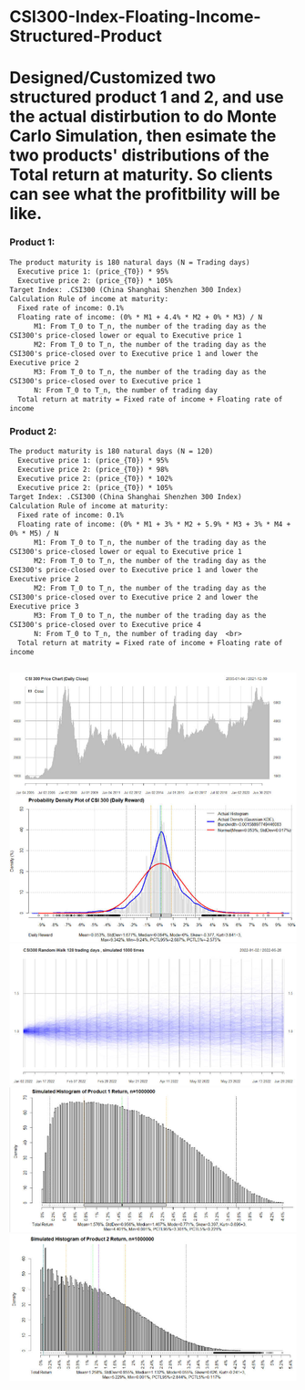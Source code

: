 # CSI300-Index-Floating-Income-Structured-Product
# Designed/Customized two structured product 1 and 2, and use the actual distirbution to do Monte Carlo Simulation, then esimate the two products' distributions of the Total return at maturity. So clients can see what the profitbility will be like. 

### Product 1:    
    The product maturity is 180 natural days (N = Trading days)
      Executive price 1: (price_{T0}) * 95%  
      Executive price 2: (price_{T0}) * 105%
    Target Index: .CSI300 (China Shanghai Shenzhen 300 Index)
    Calculation Rule of income at maturity:   
      Fixed rate of income: 0.1%  
      Floating rate of income: (0% * M1 + 4.4% * M2 + 0% * M3) / N 
          M1: From T_0 to T_n, the number of the trading day as the CSI300's price-closed lower or equal to Executive price 1  
          M2: From T_0 to T_n, the number of the trading day as the CSI300's price-closed over to Executive price 1 and lower the Executive price 2  
          M3: From T_0 to T_n, the number of the trading day as the CSI300's price-closed over to Executive price 1  
          N: From T_0 to T_n, the number of trading day  
      Total return at matrity = Fixed rate of income + Floating rate of income  

### Product 2:  
    The product maturity is 180 natural days (N = 120)   
      Executive price 1: (price_{T0}) * 95% 
      Executive price 2: (price_{T0}) * 98%  
      Executive price 2: (price_{T0}) * 102%  
      Executive price 2: (price_{T0}) * 105%  
    Target Index: .CSI300 (China Shanghai Shenzhen 300 Index)  
    Calculation Rule of income at maturity:   
      Fixed rate of income: 0.1%  
      Floating rate of income: (0% * M1 + 3% * M2 + 5.9% * M3 + 3% * M4 + 0% * M5) / N  
          M1: From T_0 to T_n, the number of the trading day as the CSI300's price-closed lower or equal to Executive price 1  
          M2: From T_0 to T_n, the number of the trading day as the CSI300's price-closed over to Executive price 1 and lower the Executive price 2  
          M2: From T_0 to T_n, the number of the trading day as the CSI300's price-closed over to Executive price 2 and lower the Executive price 3  
          M3: From T_0 to T_n, the number of the trading day as the CSI300's price-closed over to Executive price 4  
          N: From T_0 to T_n, the number of trading day  <br>
      Total return at matrity = Fixed rate of income + Floating rate of income  
      
##  
![alt text](https://github.com/tomZpeng/CSI300-Index-Floating-Income-Structured-Product/blob/main/Pictures/CSI300.jpg?raw=ture)
![alt text](https://github.com/tomZpeng/CSI300-Index-Floating-Income-Structured-Product/blob/main/Pictures/random_walk.jpg?raw=ture)
![alt text](https://github.com/tomZpeng/CSI300-Index-Floating-Income-Structured-Product/blob/main/Pictures/Product1.jpg?raw=ture)
![alt text](https://github.com/tomZpeng/CSI300-Index-Floating-Income-Structured-Product/blob/main/Pictures/Product2.jpg?raw=ture)
